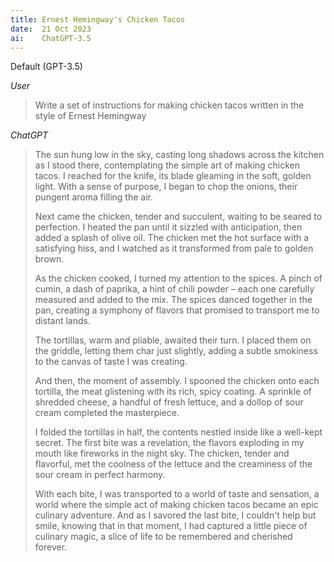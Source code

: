 ```yaml
---
title: Ernest Hemingway's Chicken Tacos
date:  21 Oct 2023
ai:    ChatGPT-3.5
---
```


Default (GPT-3.5)

_User_
> Write a set of instructions for making chicken tacos written in the style of Ernest Hemingway

_ChatGPT_
> The sun hung low in the sky, casting long shadows across the kitchen as I stood there, contemplating the simple art of making chicken tacos. I reached for the knife, its blade gleaming in the soft, golden light. With a sense of purpose, I began to chop the onions, their pungent aroma filling the air.
> 
> Next came the chicken, tender and succulent, waiting to be seared to perfection. I heated the pan until it sizzled with anticipation, then added a splash of olive oil. The chicken met the hot surface with a satisfying hiss, and I watched as it transformed from pale to golden brown.
> 
> As the chicken cooked, I turned my attention to the spices. A pinch of cumin, a dash of paprika, a hint of chili powder – each one carefully measured and added to the mix. The spices danced together in the pan, creating a symphony of flavors that promised to transport me to distant lands.
> 
> The tortillas, warm and pliable, awaited their turn. I placed them on the griddle, letting them char just slightly, adding a subtle smokiness to the canvas of taste I was creating.
> 
> And then, the moment of assembly. I spooned the chicken onto each tortilla, the meat glistening with its rich, spicy coating. A sprinkle of shredded cheese, a handful of fresh lettuce, and a dollop of sour cream completed the masterpiece.
> 
> I folded the tortillas in half, the contents nestled inside like a well-kept secret. The first bite was a revelation, the flavors exploding in my mouth like fireworks in the night sky. The chicken, tender and flavorful, met the coolness of the lettuce and the creaminess of the sour cream in perfect harmony.
> 
> With each bite, I was transported to a world of taste and sensation, a world where the simple act of making chicken tacos became an epic culinary adventure. And as I savored the last bite, I couldn't help but smile, knowing that in that moment, I had captured a little piece of culinary magic, a slice of life to be remembered and cherished forever.
